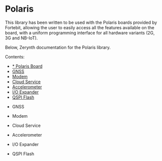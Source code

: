 # Polaris

This library has been written to be used with the Polaris boards provided by Fortebit, 
allowing the user to easily access all the features available on the board, with a 
uniform programming interface for all hardware variants (2G, 3G and NB-IoT).

Below, Zerynth documentation for the Polaris library.

Contents:


-   [* Polaris Board](https://docs.zerynth.com/latest/official/lib.fortebit.polaris/docs/official_lib.fortebit.polaris_polaris.html)
-   [GNSS](https://docs.zerynth.com/latest/official/lib.fortebit.polaris/docs/official_lib.fortebit.polaris_gnss.html)
-   [Modem](https://docs.zerynth.com/latest/official/lib.fortebit.polaris/docs/official_lib.fortebit.polaris_modem.html)
-   [Cloud Service](https://docs.zerynth.com/latest/official/lib.fortebit.polaris/docs/official_lib.fortebit.polaris_cloud.html)
-   [Accelerometer](https://docs.zerynth.com/latest/official/lib.fortebit.polaris/docs/official_lib.fortebit.polaris_accelerometer.html)
-   [I/O Expander](https://docs.zerynth.com/latest/official/lib.fortebit.polaris/docs/official_lib.fortebit.polaris_ioexpander.html)
-   [QSPI Flash](https://docs.zerynth.com/latest/official/lib.fortebit.polaris/docs/official_lib.fortebit.polaris_qspiflash.html)


* GNSS


* Modem


* Cloud Service


* Accelerometer


* I/O Expander


* QSPI Flash
<!--stackedit_data:
eyJoaXN0b3J5IjpbMTM1MTE3MDM2NywtMTgxMDk3MzUwXX0=
-->